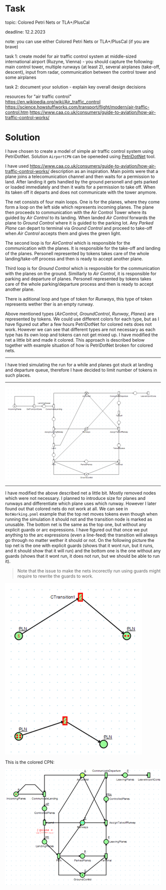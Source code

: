 # Task

topic: Colored Petri Nets or TLA+/PlusCal

deadline: 12.2.2023

note: you can use either Colored Petri Nets or TLA+/PlusCal (if you are brave)

task 1: create model for air traffic control system at middle-sized international airport (Ruzyne, Vienna)
	- you should capture the following: main control tower, multiple runways (at least 2), several airplanes (take-off, descent), input from radar, communication between the control tower and some airplanes

task 2: document your solution
	- explain key overall design decisions

resources for "air traffic control"
	https://en.wikipedia.org/wiki/Air_traffic_control
	https://science.howstuffworks.com/transport/flight/modern/air-traffic-control.htm
	https://www.caa.co.uk/consumers/guide-to-aviation/how-air-traffic-control-works/

# Solution

I have chosen to create a model of simple air traffic control system using PetriDotNet. Solution `AirportCPN` can be openeded using [PetriDotNet](http://inf.mit.bme.hu/en/research/tools/petridotnet) tool. 

I have used https://www.caa.co.uk/consumers/guide-to-aviation/how-air-traffic-control-works/ description as an inspiration. Main points were that a plane joins a telecomunication channel and then waits for a permission to land. After landing it gets handled by the ground personell and gets parked or loaded immediately and then it waits for a permission to take off. When its taken off it departs and does not communicate with the tower anymore.

The net consists of four main loops. One is for the planes, where they come form a loop on the left side which represents incoming planes. The plane then proceeds to communication with the Air Control Tower where its guided by *Air Control* to its landing. When landed *Air Control* forwards the plane to *Ground Control* where it is guided to the parking lot. Any *Parked Plane* can depart to terminal via *Ground Control* and proceed to take-off when *Air Control* accepts them and gives the green light.

The second loop is for *AirControl* which is responsible for the communication with the planes. It is responsible for the take-off and landing of the planes. Personell represented by tokens takes care of the whole landing/take-off process and then is ready to accept another plane.

Third loop is for *Ground Control* which is responsible for the communication with the planes on the ground.  Simillarly to *Air Control*, it is responsible for parking and departure of planes. Personell represented by tokens takes care of the whole parking/departure process and then is ready to accept another plane.

There is aditional loop and type of token for *Runways*, this type of token represents wether ther is an empty runway.

Above mentioned types (*AirControl*, *GroundControl*, *Runway*, *Planes*) are represented by tokens. We could use different colors for each type, but as I have figured out after a few hours PetriDotNet for colored nets does not work. However we can see that different types are not necessary as each type has its own loop and tokens can not get mixed up. I have modified the net a little bit and made it colored. This approach is described below together with example situation of how is PetriDotNet broken for colored nets.

--- 

I have tried simulating the run for a while and planes got stuck at landing and departure queue, therefore I have decided to limit number of tokens in such places.

---

![CPN](CPN.PNG)

---

I have modified the above described net a little bit. Mostly removed nodes which were not necessary. I planned to introduce size for planes and runways and differentiate which plane uses which runway. However I later found out that colored nets do not work at all. We can see in `NotWorking.pnml` example that the top net moves tokens even though when running the simulation it should not and the transition node is marked as unusable. The bottom net is the same as the top one, but without any explicit guards or arc expressions. I have figured out that once we put anything to the arc expressions (even a line-feed) the transition will always go through no matter wether it should or not. On the following picture the top net is the one with explicit guards (shows that it wont run, but it runs, and it should show that it will run) and the bottom one is the one without any guards (shows that it wont run, it does not run, but we should be able to run it).

> Note that the issue to make the nets incorectly run using guards might require to rewrite the guards to work.


![CPN](NotWorking.PNG)


This is the colored CPN:

![CPN](Colored.PNG)